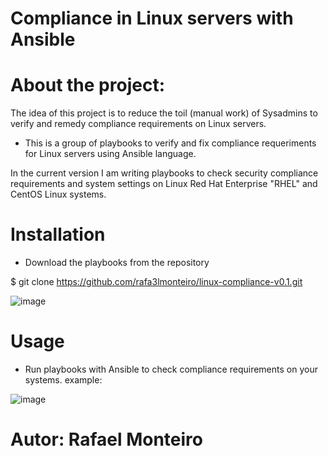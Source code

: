 # Compliance in Linux servers with Ansible

# About the project:

The idea of this project is to reduce the toil (manual work) of Sysadmins to verify and remedy compliance requirements on Linux servers.

- This is a group of playbooks to verify and fix compliance requeriments for Linux servers using Ansible language.

In the current version I am writing playbooks to check security compliance requirements and system settings on Linux Red Hat Enterprise "RHEL" and CentOS Linux systems. 


# Installation
- Download the playbooks from the repository

$ git clone https://github.com/rafa3lmonteiro/linux-compliance-v0.1.git

![image](https://user-images.githubusercontent.com/42952730/215285915-6262d176-7458-4f9c-b670-9f5be3c1151d.png)



# Usage

- Run playbooks with Ansible to check compliance requirements on your systems.
    example:

![image](https://user-images.githubusercontent.com/42952730/215286423-61d683e0-dcb6-4ef0-8c66-28719afd6652.png)





# Autor: Rafael Monteiro
